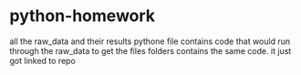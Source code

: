 # python-homework
all the raw_data and their results
pythone file contains code that would run through the raw_data to get the files
folders contains the same code. it just got linked to  repo 
